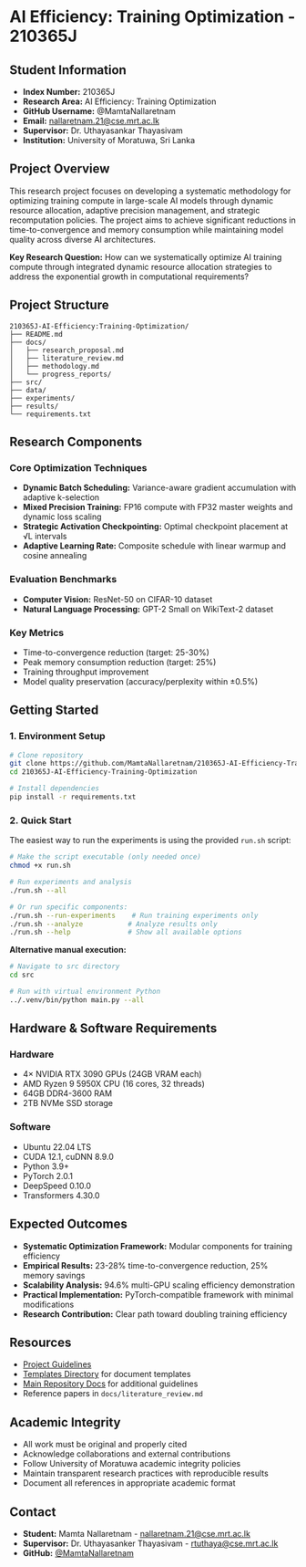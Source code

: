 # AI Efficiency: Training Optimization - 210365J

## Student Information

- **Index Number:** 210365J
- **Research Area:** AI Efficiency: Training Optimization
- **GitHub Username:** @MamtaNallaretnam
- **Email:** nallaretnam.21@cse.mrt.ac.lk
- **Supervisor:** Dr. Uthayasankar Thayasivam
- **Institution:** University of Moratuwa, Sri Lanka

## Project Overview

This research project focuses on developing a systematic methodology for optimizing training compute in large-scale AI models through dynamic resource allocation, adaptive precision management, and strategic recomputation policies. The project aims to achieve significant reductions in time-to-convergence and memory consumption while maintaining model quality across diverse AI architectures.

**Key Research Question:** How can we systematically optimize AI training compute through integrated dynamic resource allocation strategies to address the exponential growth in computational requirements?

## Project Structure
```
210365J-AI-Efficiency:Training-Optimization/
├── README.md                    
├── docs/
│   ├── research_proposal.md     
│   ├── literature_review.md     
│   ├── methodology.md           
│   └── progress_reports/        
├── src/                         
├── data/                        
├── experiments/                 
├── results/                     
└── requirements.txt             
```

## Research Components

### Core Optimization Techniques
- **Dynamic Batch Scheduling:** Variance-aware gradient accumulation with adaptive k-selection
- **Mixed Precision Training:** FP16 compute with FP32 master weights and dynamic loss scaling
- **Strategic Activation Checkpointing:** Optimal checkpoint placement at √L intervals
- **Adaptive Learning Rate:** Composite schedule with linear warmup and cosine annealing

### Evaluation Benchmarks
- **Computer Vision:** ResNet-50 on CIFAR-10 dataset
- **Natural Language Processing:** GPT-2 Small on WikiText-2 dataset

### Key Metrics
- Time-to-convergence reduction (target: 25-30%)
- Peak memory consumption reduction (target: 25%)
- Training throughput improvement
- Model quality preservation (accuracy/perplexity within ±0.5%)

## Getting Started

### 1. Environment Setup
```bash
# Clone repository
git clone https://github.com/MamtaNallaretnam/210365J-AI-Efficiency-Training-Optimization.git
cd 210365J-AI-Efficiency-Training-Optimization

# Install dependencies
pip install -r requirements.txt
```

### 2. Quick Start

The easiest way to run the experiments is using the provided `run.sh` script:

```bash
# Make the script executable (only needed once)
chmod +x run.sh

# Run experiments and analysis
./run.sh --all

# Or run specific components:
./run.sh --run-experiments    # Run training experiments only
./run.sh --analyze           # Analyze results only
./run.sh --help              # Show all available options
```

**Alternative manual execution:**
```bash
# Navigate to src directory
cd src

# Run with virtual environment Python
../.venv/bin/python main.py --all
```

## Hardware & Software Requirements

### Hardware
- 4× NVIDIA RTX 3090 GPUs (24GB VRAM each)
- AMD Ryzen 9 5950X CPU (16 cores, 32 threads)
- 64GB DDR4-3600 RAM
- 2TB NVMe SSD storage

### Software
- Ubuntu 22.04 LTS
- CUDA 12.1, cuDNN 8.9.0
- Python 3.9+
- PyTorch 2.0.1
- DeepSpeed 0.10.0
- Transformers 4.30.0

## Expected Outcomes

- **Systematic Optimization Framework:** Modular components for training efficiency
- **Empirical Results:** 23-28% time-to-convergence reduction, 25% memory savings
- **Scalability Analysis:** 94.6% multi-GPU scaling efficiency demonstration
- **Practical Implementation:** PyTorch-compatible framework with minimal modifications
- **Research Contribution:** Clear path toward doubling training efficiency

## Resources

- [Project Guidelines](link-to-guidelines)
- [Templates Directory](link-to-templates) for document templates
- [Main Repository Docs](link-to-docs) for additional guidelines
- Reference papers in `docs/literature_review.md`

## Academic Integrity

- All work must be original and properly cited
- Acknowledge collaborations and external contributions
- Follow University of Moratuwa academic integrity policies
- Maintain transparent research practices with reproducible results
- Document all references in appropriate academic format

## Contact

- **Student:** Mamta Nallaretnam - nallaretnam.21@cse.mrt.ac.lk
- **Supervisor:** Dr. Uthayasanker Thayasivam - rtuthaya@cse.mrt.ac.lk
- **GitHub:** [@MamtaNallaretnam](https://github.com/MamtaNallaretnam)